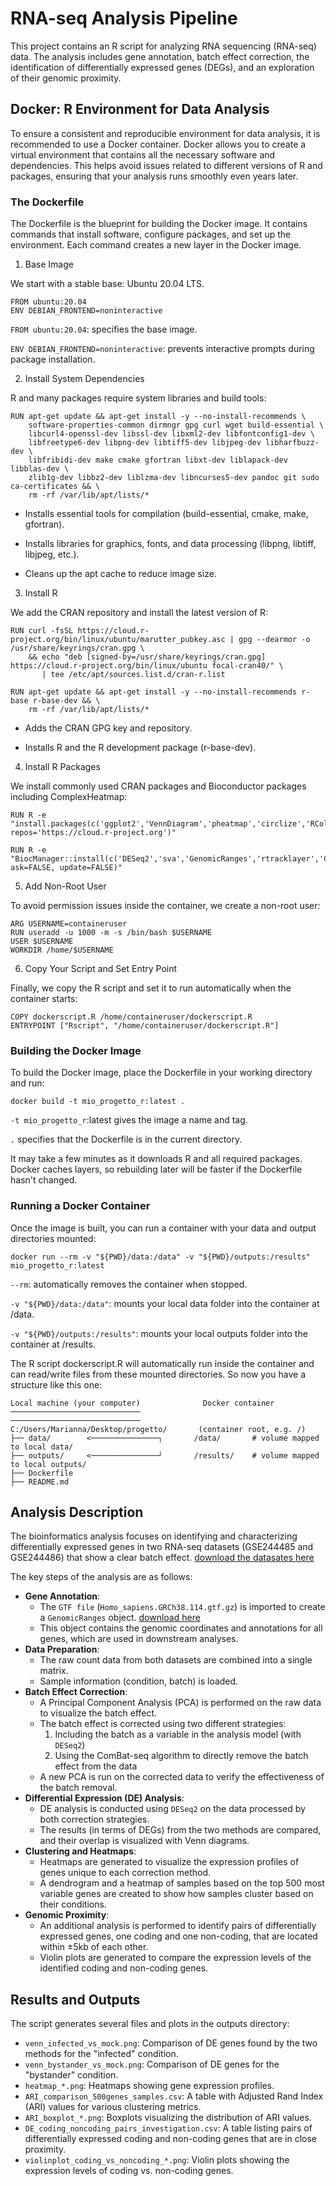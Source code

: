 # RNA-seq Analysis Pipeline
This project contains an R script for analyzing RNA sequencing (RNA-seq) data. The analysis includes gene annotation, batch effect correction, the identification of differentially expressed genes (DEGs), and an exploration of their genomic proximity.

## Docker: R Environment for Data Analysis

To ensure a consistent and reproducible environment for data analysis, it is recommended to use a Docker container. Docker allows you to create a virtual environment that contains all the necessary software and dependencies. This helps avoid issues related to different versions of R and packages, ensuring that your analysis runs smoothly even years later.

### The Dockerfile

The Dockerfile is the blueprint for building the Docker image. It contains commands that install software, configure packages, and set up the environment. Each command creates a new layer in the Docker image.

1. Base Image

We start with a stable base: Ubuntu 20.04 LTS.

```{dockerfile}
FROM ubuntu:20.04
ENV DEBIAN_FRONTEND=noninteractive
```
`FROM ubuntu:20.04`: specifies the base image.

`ENV DEBIAN_FRONTEND=noninteractive`: prevents interactive prompts during package installation.

2. Install System Dependencies

R and many packages require system libraries and build tools:
```{dockerfile}
RUN apt-get update && apt-get install -y --no-install-recommends \
    software-properties-common dirmngr gpg curl wget build-essential \
    libcurl4-openssl-dev libssl-dev libxml2-dev libfontconfig1-dev \
    libfreetype6-dev libpng-dev libtiff5-dev libjpeg-dev libharfbuzz-dev \
    libfribidi-dev make cmake gfortran libxt-dev liblapack-dev libblas-dev \
    zlib1g-dev libbz2-dev liblzma-dev libncurses5-dev pandoc git sudo ca-certificates && \
    rm -rf /var/lib/apt/lists/*
```

* Installs essential tools for compilation (build-essential, cmake, make, gfortran).

* Installs libraries for graphics, fonts, and data processing (libpng, libtiff, libjpeg, etc.).

* Cleans up the apt cache to reduce image size.

3. Install R

We add the CRAN repository and install the latest version of R:
```{dockerfile}
RUN curl -fsSL https://cloud.r-project.org/bin/linux/ubuntu/marutter_pubkey.asc | gpg --dearmor -o /usr/share/keyrings/cran.gpg \
    && echo "deb [signed-by=/usr/share/keyrings/cran.gpg] https://cloud.r-project.org/bin/linux/ubuntu focal-cran40/" \
       | tee /etc/apt/sources.list.d/cran-r.list

RUN apt-get update && apt-get install -y --no-install-recommends r-base r-base-dev && \
    rm -rf /var/lib/apt/lists/*
```

* Adds the CRAN GPG key and repository.

* Installs R and the R development package (r-base-dev).

4. Install R Packages

We install commonly used CRAN packages and Bioconductor packages including ComplexHeatmap:
```{dockerfile}
RUN R -e "install.packages(c('ggplot2','VennDiagram','pheatmap','circlize','RColorBrewer','cluster','mclust','grid','reshape2','dplyr','data.table','BiocManager'), repos='https://cloud.r-project.org')"

RUN R -e "BiocManager::install(c('DESeq2','sva','GenomicRanges','rtracklayer','ComplexHeatmap'), ask=FALSE, update=FALSE)"
```
5. Add Non-Root User

To avoid permission issues inside the container, we create a non-root user:

```{dockerfile}
ARG USERNAME=containeruser
RUN useradd -u 1000 -m -s /bin/bash $USERNAME
USER $USERNAME
WORKDIR /home/$USERNAME
```
6. Copy Your Script and Set Entry Point

Finally, we copy the R script and set it to run automatically when the container starts:

```{dockerfile}
COPY dockerscript.R /home/containeruser/dockerscript.R
ENTRYPOINT ["Rscript", "/home/containeruser/dockerscript.R"]
```
### Building the Docker Image

To build the Docker image, place the Dockerfile in your working directory and run:

```{dockerfile}
docker build -t mio_progetto_r:latest .
```

`-t mio_progetto_r`:latest gives the image a name and tag.

`.` specifies that the Dockerfile is in the current directory.

It may take a few minutes as it downloads R and all required packages. Docker caches layers, so rebuilding later will be faster if the Dockerfile hasn't changed.

### Running a Docker Container

Once the image is built, you can run a container with your data and output directories mounted:
```{dockerfile}
docker run --rm -v "${PWD}/data:/data" -v "${PWD}/outputs:/results" mio_progetto_r:latest
```

`--rm`: automatically removes the container when stopped.

`-v "${PWD}/data:/data"`: mounts your local data folder into the container at /data.

`-v "${PWD}/outputs:/results"`: mounts your local outputs folder into the container at /results.

The R script dockerscript.R will automatically run inside the container and can read/write files from these mounted directories.
So now you have a structure like this one:
```{bash}
Local machine (your computer)              Docker container
─────────────────────────────             ─────────────────────────────
C:/Users/Marianna/Desktop/progetto/       (container root, e.g. /)
├── data/        <───────────────┐       /data/       # volume mapped to local data/
├── outputs/     <───────────────┘       /results/    # volume mapped to local outputs/
├── Dockerfile
├── README.md
```
## Analysis Description
The bioinformatics analysis focuses on identifying and characterizing differentially expressed genes in two RNA-seq datasets (GSE244485 and GSE244486) that show a clear batch effect.
[download the datasates here](https://www.ncbi.nlm.nih.gov/gds/)

The key steps of the analysis are as follows:
* **Gene Annotation**:
  * The `GTF file` (`Homo_sapiens.GRCh38.114.gtf.gz`) is imported to create a `GenomicRanges` object. [download here](https://ftp.ensembl.org/pub/release-114/gtf/homo_sapiens/Homo_sapiens.GRCh38.114.gtf.gz)
  * This object contains the genomic coordinates and annotations for all genes, which are used in downstream analyses.
* **Data Preparation**:
  * The raw count data from both datasets are combined into a single matrix.
  * Sample information (condition, batch) is loaded.
* **Batch Effect Correction**:
  * A Principal Component Analysis (PCA) is performed on the raw data to visualize the batch effect.
  * The batch effect is corrected using two different strategies:
    1. Including the batch as a variable in the analysis model (with `DESeq2`)
    2. Using the ComBat-seq algorithm to directly remove the batch effect from the data
  * A new PCA is run on the corrected data to verify the effectiveness of the batch removal.
* **Differential Expression (DE) Analysis**:
  * DE analysis is conducted using `DESeq2` on the data processed by both correction strategies.
  * The results (in terms of DEGs) from the two methods are compared, and their overlap is visualized with Venn diagrams.
* **Clustering and Heatmaps**:
  * Heatmaps are generated to visualize the expression profiles of genes unique to each correction method.
  * A dendrogram and a heatmap of samples based on the top 500 most variable genes are created to show how samples cluster based on their conditions.
* **Genomic Proximity**:
  * An additional analysis is performed to identify pairs of differentially expressed genes, one coding and one non-coding, that are located within ±5kb of each other.
  * Violin plots are generated to compare the expression levels of the identified coding and non-coding genes.

## Results and Outputs
The script generates several files and plots in the outputs directory:
 * `venn_infected_vs_mock.png`: Comparison of DE genes found by the two methods for the "infected" condition.
 * `venn_bystander_vs_mock.png`: Comparison of DE genes for the "bystander" condition.
 * `heatmap_*.png`: Heatmaps showing gene expression profiles.
 * `ARI_comparison_500genes_samples.csv`: A table with Adjusted Rand Index (ARI) values for various clustering metrics.
 * `ARI_boxplot_*.png`: Boxplots visualizing the distribution of ARI values.
 * `DE_coding_noncoding_pairs_investigation.csv`: A table listing pairs of differentially expressed coding and non-coding genes that are in close proximity.
 * `violinplot_coding_vs_noncoding_*.png`: Violin plots showing the expression levels of coding vs. non-coding genes.












